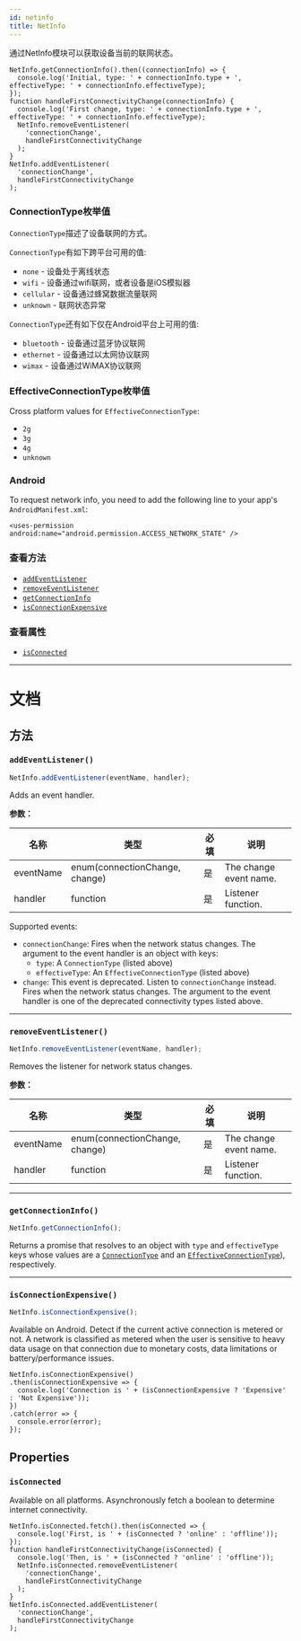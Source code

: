 ```yaml
---
id: netinfo
title: NetInfo
---
```


通过NetInfo模块可以获取设备当前的联网状态。

```
NetInfo.getConnectionInfo().then((connectionInfo) => {
  console.log('Initial, type: ' + connectionInfo.type + ', effectiveType: ' + connectionInfo.effectiveType);
});
function handleFirstConnectivityChange(connectionInfo) {
  console.log('First change, type: ' + connectionInfo.type + ', effectiveType: ' + connectionInfo.effectiveType);
  NetInfo.removeEventListener(
    'connectionChange',
    handleFirstConnectivityChange
  );
}
NetInfo.addEventListener(
  'connectionChange',
  handleFirstConnectivityChange
);
```

### ConnectionType枚举值

`ConnectionType`描述了设备联网的方式。

`ConnectionType`有如下跨平台可用的值:

* `none` - 设备处于离线状态
* `wifi` - 设备通过wifi联网，或者设备是iOS模拟器
* `cellular` - 设备通过蜂窝数据流量联网
* `unknown` - 联网状态异常

`ConnectionType`还有如下仅在Android平台上可用的值:

* `bluetooth` - 设备通过蓝牙协议联网
* `ethernet` - 设备通过以太网协议联网
* `wimax` - 设备通过WiMAX协议联网

### EffectiveConnectionType枚举值

Cross platform values for `EffectiveConnectionType`:

* `2g`
* `3g`
* `4g`
* `unknown`

### Android

To request network info, you need to add the following line to your app's `AndroidManifest.xml`:

`<uses-permission android:name="android.permission.ACCESS_NETWORK_STATE" />`

### 查看方法

* [`addEventListener`](netinfo.md#addeventlistener)
* [`removeEventListener`](netinfo.md#removeeventlistener)
* [`getConnectionInfo`](netinfo.md#getconnectioninfo)
* [`isConnectionExpensive`](netinfo.md#isconnectionexpensive)

### 查看属性

* [`isConnected`](netinfo.md#isconnected)

---

# 文档

## 方法

### `addEventListener()`

```javascript
NetInfo.addEventListener(eventName, handler);
```

Adds an event handler.

**参数：**

| 名称      | 类型                           | 必填 | 说明                   |
| --------- | ------------------------------ | ---- | ---------------------- |
| eventName | enum(connectionChange, change) | 是   | The change event name. |
| handler   | function                       | 是   | Listener function.     |

Supported events:

* `connectionChange`: Fires when the network status changes. The argument to the event handler is an object with keys:
  * `type`: A `ConnectionType` (listed above)
  * `effectiveType`: An `EffectiveConnectionType` (listed above)
* `change`: This event is deprecated. Listen to `connectionChange` instead. Fires when the network status changes. The argument to the event handler is one of the deprecated connectivity types listed above.

---

### `removeEventListener()`

```javascript
NetInfo.removeEventListener(eventName, handler);
```

Removes the listener for network status changes.

**参数：**

| 名称      | 类型                           | 必填 | 说明                   |
| --------- | ------------------------------ | ---- | ---------------------- |
| eventName | enum(connectionChange, change) | 是   | The change event name. |
| handler   | function                       | 是   | Listener function.     |

---

### `getConnectionInfo()`

```javascript
NetInfo.getConnectionInfo();
```

Returns a promise that resolves to an object with `type` and `effectiveType` keys whose values are a [`ConnectionType`](netinfo.md#connectiontype-enum) and an [`EffectiveConnectionType`](netinfo.md#effectiveconnectiontype-enum)), respectively.

---

### `isConnectionExpensive()`

```javascript
NetInfo.isConnectionExpensive();
```

Available on Android. Detect if the current active connection is metered or not. A network is classified as metered when the user is sensitive to heavy data usage on that connection due to monetary costs, data limitations or battery/performance issues.

```
NetInfo.isConnectionExpensive()
.then(isConnectionExpensive => {
  console.log('Connection is ' + (isConnectionExpensive ? 'Expensive' : 'Not Expensive'));
})
.catch(error => {
  console.error(error);
});
```

## Properties

### `isConnected`

Available on all platforms. Asynchronously fetch a boolean to determine internet connectivity.

```
NetInfo.isConnected.fetch().then(isConnected => {
  console.log('First, is ' + (isConnected ? 'online' : 'offline'));
});
function handleFirstConnectivityChange(isConnected) {
  console.log('Then, is ' + (isConnected ? 'online' : 'offline'));
  NetInfo.isConnected.removeEventListener(
    'connectionChange',
    handleFirstConnectivityChange
  );
}
NetInfo.isConnected.addEventListener(
  'connectionChange',
  handleFirstConnectivityChange
);
```

